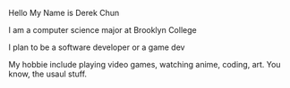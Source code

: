 Hello My Name is Derek Chun 

I am a computer science major at Brooklyn College

I plan to be a software developer or a game dev

My hobbie include playing video games, watching anime, coding, art. You know, the usaul stuff.
